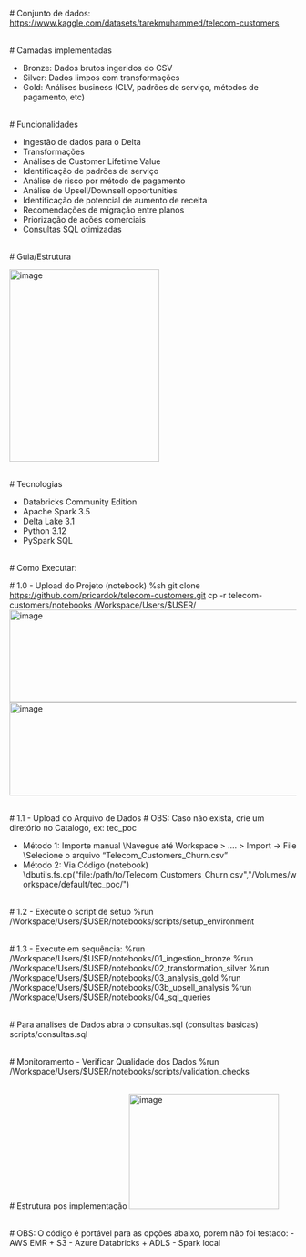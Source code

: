 \# Conjunto de dados:
https://www.kaggle.com/datasets/tarekmuhammed/telecom-customers

\
\# Camadas implementadas 
- Bronze: Dados brutos ingeridos do CSV
- Silver: Dados limpos com transformações
- Gold: Análises business (CLV, padrões de serviço, métodos de pagamento, etc)

\
\# Funcionalidades 
- Ingestão de dados para o Delta
- Transformações
- Análises de Customer Lifetime Value
- Identificação de padrões de serviço
- Análise de risco por método de pagamento
- Análise de Upsell/Downsell opportunities
- Identificação de potencial de aumento de receita
- Recomendações de migração entre planos
- Priorização de ações comerciais
- Consultas SQL otimizadas

\
\# Guia/Estrutura 

<img width="263" height="337" alt="image" src="https://github.com/user-attachments/assets/285f7d0c-cb45-4d23-a3c0-067d037d43ab" />

\
\# Tecnologias 
- Databricks Community Edition
- Apache Spark 3.5
- Delta Lake 3.1
- Python 3.12
- PySpark SQL

\
\# Como Executar:

\# 1.0 - Upload do Projeto (notebook) 
%sh 
git clone https://github.com/pricardok/telecom-customers.git
cp -r telecom-customers/notebooks /Workspace/Users/$USER/
<img width="600" height="163" alt="image" src="https://github.com/user-attachments/assets/2219905e-b0cd-421c-b16a-05b3aacba819" />
<img width="600" height="163" alt="image" src="https://github.com/user-attachments/assets/c9f8b53a-4c0f-4e3d-a5ed-ad24542bd2dc" />

\
\# 1.1 - Upload do Arquivo de Dados # OBS: Caso não exista, crie um diretório no Catalogo, ex: tec_poc
- Método 1: Importe manual
\Navegue até Workspace > .... > Import → File
\Selecione o arquivo “Telecom_Customers_Churn.csv”
- Método 2: Via Código (notebook)
\dbutils.fs.cp("file:/path/to/Telecom_Customers_Churn.csv","/Volumes/workspace/default/tec_poc/")

\
\# 1.2 - Execute o script de setup %run
/Workspace/Users/\$USER/notebooks/scripts/setup_environment

\
\# 1.3 - Execute em sequência: %run
/Workspace/Users/\$USER/notebooks/01_ingestion_bronze %run
/Workspace/Users/\$USER/notebooks/02_transformation_silver %run
/Workspace/Users/\$USER/notebooks/03_analysis_gold %run
/Workspace/Users/\$USER/notebooks/03b_upsell_analysis %run
/Workspace/Users/\$USER/notebooks/04_sql_queries

\
\# Para analises de Dados abra o consultas.sql (consultas basicas)
scripts/consultas.sql

\
\# Monitoramento - Verificar Qualidade dos Dados %run
/Workspace/Users/\$USER/notebooks/scripts/validation_checks

\
\# Estrutura pos implementação 
<img width="263" height="202" alt="image" src="https://github.com/user-attachments/assets/b990faaf-f32d-4db8-a3a2-9ce01d9ce6da" />

\
\# OBS: O código é portável para as opções abaixo, porem não foi
testado: - AWS EMR + S3 - Azure Databricks + ADLS  - Spark local











